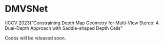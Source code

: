 # DMVSNet
(ICCV 2023)"Constraining Depth Map Geometry for Multi-View Stereo: A Dual-Depth Approach with Saddle-shaped Depth Cells"

Codes will be released soon.
